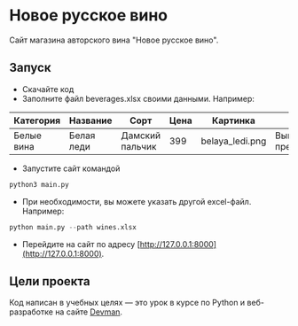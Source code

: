 # Новое русское вино

Сайт магазина авторского вина "Новое русское вино".

## Запуск

- Скачайте код
- Заполните файл beverages.xlsx своими данными. Например:
  
Категория | Название | Сорт          | Цена | Картинка      | Акция
----------|----------|---------------|------|---------------|-------------------- 
Белые вина|Белая леди|Дамский пальчик|399   |belaya_ledi.png|Выгодное предложение


- Запустите сайт командой
```python
python3 main.py
```
- При необходимости, вы можете указать другой excel-файл. Например: 
```python
python main.py --path wines.xlsx
```


- Перейдите на сайт по адресу [http://127.0.0.1:8000](http://127.0.0.1:8000).

## Цели проекта

Код написан в учебных целях — это урок в курсе по Python и веб-разработке на сайте [Devman](https://dvmn.org).
